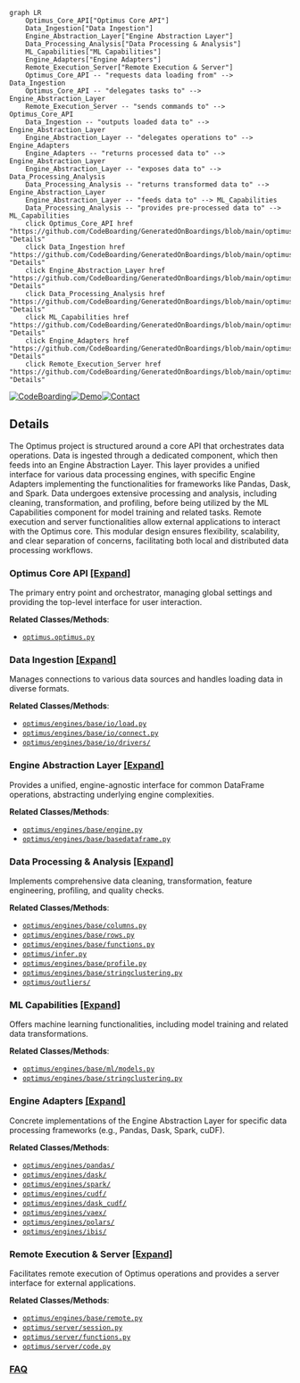 ```mermaid
graph LR
    Optimus_Core_API["Optimus Core API"]
    Data_Ingestion["Data Ingestion"]
    Engine_Abstraction_Layer["Engine Abstraction Layer"]
    Data_Processing_Analysis["Data Processing & Analysis"]
    ML_Capabilities["ML Capabilities"]
    Engine_Adapters["Engine Adapters"]
    Remote_Execution_Server["Remote Execution & Server"]
    Optimus_Core_API -- "requests data loading from" --> Data_Ingestion
    Optimus_Core_API -- "delegates tasks to" --> Engine_Abstraction_Layer
    Remote_Execution_Server -- "sends commands to" --> Optimus_Core_API
    Data_Ingestion -- "outputs loaded data to" --> Engine_Abstraction_Layer
    Engine_Abstraction_Layer -- "delegates operations to" --> Engine_Adapters
    Engine_Adapters -- "returns processed data to" --> Engine_Abstraction_Layer
    Engine_Abstraction_Layer -- "exposes data to" --> Data_Processing_Analysis
    Data_Processing_Analysis -- "returns transformed data to" --> Engine_Abstraction_Layer
    Engine_Abstraction_Layer -- "feeds data to" --> ML_Capabilities
    Data_Processing_Analysis -- "provides pre-processed data to" --> ML_Capabilities
    click Optimus_Core_API href "https://github.com/CodeBoarding/GeneratedOnBoardings/blob/main/optimus/Optimus_Core_API.md" "Details"
    click Data_Ingestion href "https://github.com/CodeBoarding/GeneratedOnBoardings/blob/main/optimus/Data_Ingestion.md" "Details"
    click Engine_Abstraction_Layer href "https://github.com/CodeBoarding/GeneratedOnBoardings/blob/main/optimus/Engine_Abstraction_Layer.md" "Details"
    click Data_Processing_Analysis href "https://github.com/CodeBoarding/GeneratedOnBoardings/blob/main/optimus/Data_Processing_Analysis.md" "Details"
    click ML_Capabilities href "https://github.com/CodeBoarding/GeneratedOnBoardings/blob/main/optimus/ML_Capabilities.md" "Details"
    click Engine_Adapters href "https://github.com/CodeBoarding/GeneratedOnBoardings/blob/main/optimus/Engine_Adapters.md" "Details"
    click Remote_Execution_Server href "https://github.com/CodeBoarding/GeneratedOnBoardings/blob/main/optimus/Remote_Execution_Server.md" "Details"
```

[![CodeBoarding](https://img.shields.io/badge/Generated%20by-CodeBoarding-9cf?style=flat-square)](https://github.com/CodeBoarding/GeneratedOnBoardings)[![Demo](https://img.shields.io/badge/Try%20our-Demo-blue?style=flat-square)](https://www.codeboarding.org/demo)[![Contact](https://img.shields.io/badge/Contact%20us%20-%20contact@codeboarding.org-lightgrey?style=flat-square)](mailto:contact@codeboarding.org)

## Details

The Optimus project is structured around a core API that orchestrates data operations. Data is ingested through a dedicated component, which then feeds into an Engine Abstraction Layer. This layer provides a unified interface for various data processing engines, with specific Engine Adapters implementing the functionalities for frameworks like Pandas, Dask, and Spark. Data undergoes extensive processing and analysis, including cleaning, transformation, and profiling, before being utilized by the ML Capabilities component for model training and related tasks. Remote execution and server functionalities allow external applications to interact with the Optimus core. This modular design ensures flexibility, scalability, and clear separation of concerns, facilitating both local and distributed data processing workflows.

### Optimus Core API [[Expand]](./Optimus_Core_API.md)
The primary entry point and orchestrator, managing global settings and providing the top-level interface for user interaction.


**Related Classes/Methods**:

- <a href="https://github.com/hi-primus/optimus/blob/develop/optimus/optimus.py" target="_blank" rel="noopener noreferrer">`optimus.optimus.py`</a>


### Data Ingestion [[Expand]](./Data_Ingestion.md)
Manages connections to various data sources and handles loading data in diverse formats.


**Related Classes/Methods**:

- <a href="https://github.com/hi-primus/optimus/blob/develop/optimus/engines/base/io/load.py" target="_blank" rel="noopener noreferrer">`optimus/engines/base/io/load.py`</a>
- <a href="https://github.com/hi-primus/optimus/blob/develop/optimus/engines/base/io/connect.py" target="_blank" rel="noopener noreferrer">`optimus/engines/base/io/connect.py`</a>
- <a href="https://github.com/hi-primus/optimus/blob/develop/optimus/engines/base/io/drivers/" target="_blank" rel="noopener noreferrer">`optimus/engines/base/io/drivers/`</a>


### Engine Abstraction Layer [[Expand]](./Engine_Abstraction_Layer.md)
Provides a unified, engine-agnostic interface for common DataFrame operations, abstracting underlying engine complexities.


**Related Classes/Methods**:

- <a href="https://github.com/hi-primus/optimus/blob/develop/optimus/engines/base/engine.py" target="_blank" rel="noopener noreferrer">`optimus/engines/base/engine.py`</a>
- <a href="https://github.com/hi-primus/optimus/blob/develop/optimus/engines/base/basedataframe.py" target="_blank" rel="noopener noreferrer">`optimus/engines/base/basedataframe.py`</a>


### Data Processing & Analysis [[Expand]](./Data_Processing_Analysis.md)
Implements comprehensive data cleaning, transformation, feature engineering, profiling, and quality checks.


**Related Classes/Methods**:

- <a href="https://github.com/hi-primus/optimus/blob/develop/optimus/engines/base/columns.py" target="_blank" rel="noopener noreferrer">`optimus/engines/base/columns.py`</a>
- <a href="https://github.com/hi-primus/optimus/blob/develop/optimus/engines/base/rows.py" target="_blank" rel="noopener noreferrer">`optimus/engines/base/rows.py`</a>
- <a href="https://github.com/hi-primus/optimus/blob/develop/optimus/engines/base/functions.py" target="_blank" rel="noopener noreferrer">`optimus/engines/base/functions.py`</a>
- <a href="https://github.com/hi-primus/optimus/blob/develop/optimus/infer.py" target="_blank" rel="noopener noreferrer">`optimus/infer.py`</a>
- <a href="https://github.com/hi-primus/optimus/blob/develop/optimus/engines/base/profile.py" target="_blank" rel="noopener noreferrer">`optimus/engines/base/profile.py`</a>
- <a href="https://github.com/hi-primus/optimus/blob/develop/optimus/engines/base/stringclustering.py" target="_blank" rel="noopener noreferrer">`optimus/engines/base/stringclustering.py`</a>
- <a href="https://github.com/hi-primus/optimus/blob/develop/optimus/outliers/" target="_blank" rel="noopener noreferrer">`optimus/outliers/`</a>


### ML Capabilities [[Expand]](./ML_Capabilities.md)
Offers machine learning functionalities, including model training and related data transformations.


**Related Classes/Methods**:

- <a href="https://github.com/hi-primus/optimus/blob/develop/optimus/engines/base/ml/models.py" target="_blank" rel="noopener noreferrer">`optimus/engines/base/ml/models.py`</a>
- <a href="https://github.com/hi-primus/optimus/blob/develop/optimus/engines/base/stringclustering.py" target="_blank" rel="noopener noreferrer">`optimus/engines/base/stringclustering.py`</a>


### Engine Adapters [[Expand]](./Engine_Adapters.md)
Concrete implementations of the Engine Abstraction Layer for specific data processing frameworks (e.g., Pandas, Dask, Spark, cuDF).


**Related Classes/Methods**:

- <a href="https://github.com/hi-primus/optimus/blob/develop/optimus/engines/pandas/" target="_blank" rel="noopener noreferrer">`optimus/engines/pandas/`</a>
- <a href="https://github.com/hi-primus/optimus/blob/develop/optimus/engines/dask/" target="_blank" rel="noopener noreferrer">`optimus/engines/dask/`</a>
- <a href="https://github.com/hi-primus/optimus/blob/develop/optimus/engines/spark/" target="_blank" rel="noopener noreferrer">`optimus/engines/spark/`</a>
- <a href="https://github.com/hi-primus/optimus/blob/develop/optimus/engines/cudf/" target="_blank" rel="noopener noreferrer">`optimus/engines/cudf/`</a>
- <a href="https://github.com/hi-primus/optimus/blob/develop/optimus/engines/dask_cudf/" target="_blank" rel="noopener noreferrer">`optimus/engines/dask_cudf/`</a>
- <a href="https://github.com/hi-primus/optimus/blob/develop/optimus/engines/vaex/" target="_blank" rel="noopener noreferrer">`optimus/engines/vaex/`</a>
- <a href="https://github.com/hi-primus/optimus/blob/develop/optimus/engines/polars/" target="_blank" rel="noopener noreferrer">`optimus/engines/polars/`</a>
- <a href="https://github.com/hi-primus/optimus/blob/develop/optimus/engines/ibis/" target="_blank" rel="noopener noreferrer">`optimus/engines/ibis/`</a>


### Remote Execution & Server [[Expand]](./Remote_Execution_Server.md)
Facilitates remote execution of Optimus operations and provides a server interface for external applications.


**Related Classes/Methods**:

- <a href="https://github.com/hi-primus/optimus/blob/develop/optimus/engines/base/remote.py" target="_blank" rel="noopener noreferrer">`optimus/engines/base/remote.py`</a>
- <a href="https://github.com/hi-primus/optimus/blob/develop/optimus/server/session.py" target="_blank" rel="noopener noreferrer">`optimus/server/session.py`</a>
- <a href="https://github.com/hi-primus/optimus/blob/develop/optimus/server/functions.py" target="_blank" rel="noopener noreferrer">`optimus/server/functions.py`</a>
- <a href="https://github.com/hi-primus/optimus/blob/develop/optimus/server/code.py" target="_blank" rel="noopener noreferrer">`optimus/server/code.py`</a>




### [FAQ](https://github.com/CodeBoarding/GeneratedOnBoardings/tree/main?tab=readme-ov-file#faq)